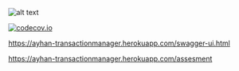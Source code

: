 ![alt text](https://travis-ci.org/ayhanugurlu/transactionmanager.svg?branch=master "Travis Status")

[![codecov.io](https://codecov.io/github/ayhanugurlu/transactionmanager/coverage.svg?branch=master)](https://codecov.io/github/cainus/codecov.io?branch=master)

https://ayhan-transactionmanager.herokuapp.com/swagger-ui.html

https://ayhan-transactionmanager.herokuapp.com/assesment

